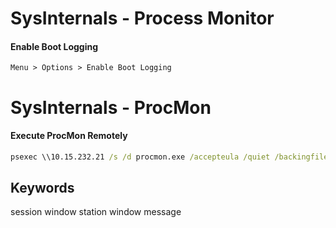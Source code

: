 # SysInternals - Process Monitor
#### Enable Boot Logging
```
Menu > Options > Enable Boot Logging
```
# SysInternals - ProcMon
#### Execute ProcMon Remotely
```cmd
psexec \\10.15.232.21 /s /d procmon.exe /accepteula /quiet /backingfile c:\MyTemp\proc.pml
```
## Keywords
session
window station
window message
